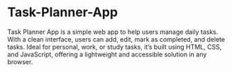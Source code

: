 # Task-Planner-App
Task Planner App is a simple web app to help users manage daily tasks. With a clean interface, users can add, edit, mark as completed, and delete tasks. Ideal for personal, work, or study tasks, it’s built using HTML, CSS, and JavaScript, offering a lightweight and accessible solution in any browser.
